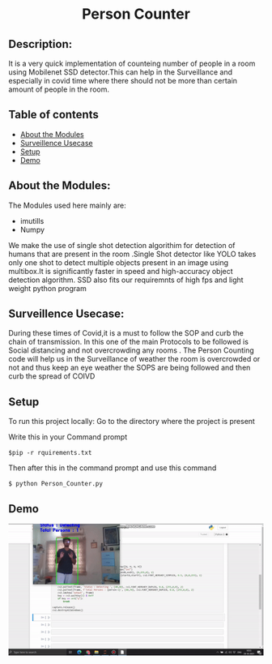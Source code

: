 <h1 align="center">Person Counter</h1>

## Description:
It is a very quick implementation of counteing number of people in a room using Mobilenet SSD detector.This can help in the Surveillance and especially in covid time where there should not be more than certain amount of people in the room.

## Table of contents
* [About the Modules](#About-the-Modules)
* [Surveillence Usecase](#Surveillence-Usecase)
* [Setup](#Setup)
* [Demo](#Demo)


## About the Modules:
The Modules used here mainly are:
<ul>
<liOpencv</li>
<li>imutills</li>
<li>Numpy</li>
</ul>
We make the use of single shot detection algorithim for detection of humans that are present in the room .Single Shot detector like YOLO takes only one shot to detect multiple objects present in an image using multibox.It is significantly faster in speed and high-accuracy object detection algorithm. SSD also fits our requiremnts of high fps and light weight python program 

## Surveillence Usecase:
During these times of Covid,it is a must to follow the SOP and curb the chain of transmission. In this one of the main Protocols to be followed is Social distancing and not overcrowding any rooms . The Person Counting code  will help us in the Surveillance of weather the room is overcrowded or not and thus keep an eye weather the SOPS are being followed and then curb the spread of COIVD  

## Setup
To run this project locally:
Go to the directory where the project is present

Write this in your Command prompt
```
$pip -r rquirements.txt

```

Then after this in the command prompt and use this command
```
$ python Person_Counter.py

```

## Demo
![gif](https://github.com/adityamukherjee42/OPENCV-PEOPLE_COUNTER/blob/main/video.gif)



